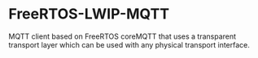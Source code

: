 # FreeRTOS-LWIP-MQTT
MQTT client based on FreeRTOS coreMQTT that uses a transparent transport layer which can be used with any physical transport interface.
